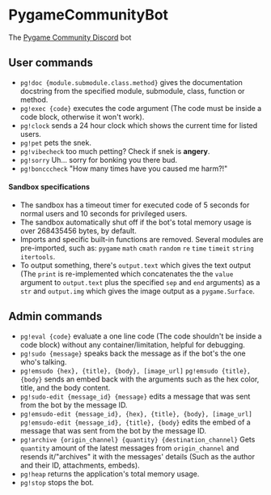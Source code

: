 # PygameCommunityBot
The [Pygame Community Discord](https://discord.gg/kD2Qq9tbKm) bot

## User commands
- `pg!doc {module.submodule.class.method}` gives the documentation docstring from the specified module, submodule, class, function or method.
- `pg!exec {code}` executes the code argument (The code must be inside a code block, otherwise it won't work).
- `pg!clock` sends a 24 hour clock which shows the current time for listed users.
- `pg!pet` pets the snek.
- `pg!vibecheck` too much petting? Check if snek is **angery**.
- `pg!sorry` Uh... sorry for bonking you there bud.
- `pg!boncccheck` "How many times have you caused me harm?!"

#### Sandbox specifications
- The sandbox has a timeout timer for executed code of 5 seconds for normal users and 10 seconds for privileged users.
- The sandbox automatically shut off if the bot's total memory usage is over 268435456 bytes, by default.
- Imports and specific built-in functions are removed. Several modules are pre-imported, such as: `pygame` `math` `cmath` `random` `re` `time` `timeit` `string` `itertools`.
- To output something, there's `output.text` which gives the text output (The `print` is re-implemented which concatenates the the `value` argument to `output.text` plus the specified `sep` and `end` arguments) as a `str` and `output.img` which gives the image output as a `pygame.Surface`.

## Admin commands
- `pg!eval {code}` evaluate a one line code (The code shouldn't be inside a code block) without any container/limitation, helpful for debugging.
- `pg!sudo {message}` speaks back the message as if the bot's the one who's talking.
- `pg!emsudo {hex}, {title}, {body}, [image_url]` `pg!emsudo {title}, {body}` sends an embed back with the arguments such as the hex color, title, and the body content.
- `pg!sudo-edit {message_id} {message}` edits a message that was sent from the bot by the message ID.
- `pg!emsudo-edit {message_id}, {hex}, {title}, {body}, [image_url]` `pg!emsudo-edit {message_id}, {title}, {body}` edits the embed of a message that was sent from the bot by the message ID.
- `pg!archive {origin_channel} {quantity} {destination_channel}` Gets `quantity` amount of the latest messages from `origin_channel` and resends it/"archives" it with the messages' details (Such as the author and their ID, attachments, embeds).
- `pg!heap` returns the application's total memory usage.
- `pg!stop` stops the bot.
